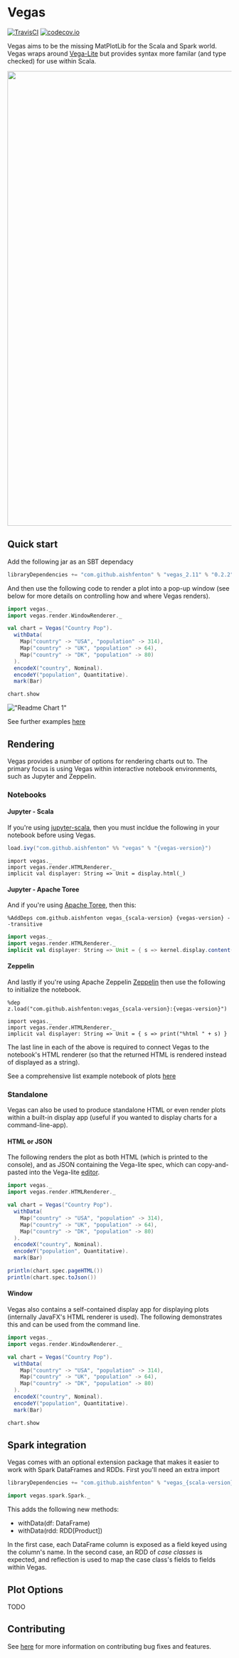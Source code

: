 # Vegas

[![TravisCI](https://travis-ci.org/aishfenton/Vegas.svg?branch=master)](https://travis-ci.org/aishfenton/Vegas)
[![codecov.io](https://codecov.io/github/aishfenton/Vegas/coverage.svg?branch=master)](https://codecov.io/github/aishfenton/Vegas?branch=master)

Vegas aims to be the missing MatPlotLib for the Scala and Spark world. Vegas wraps around [Vega-Lite](https://vega.github.io/vega-lite/) but provides syntax more familar (and type checked) for use within Scala.

<img src="https://dl.dropboxusercontent.com/u/8245460/gallary.png" width="1021">

## Quick start

Add the following jar as an SBT dependacy

```sbt
libraryDependencies += "com.github.aishfenton" % "vegas_2.11" % "0.2.2"
```

And then use the following code to render a plot into a pop-up window (see below for more details on controlling how and where Vegas renders).

```scala
import vegas._
import vegas.render.WindowRenderer._

val chart = Vegas("Country Pop").
  withData(
    Map("country" -> "USA", "population" -> 314),
    Map("country" -> "UK", "population" -> 64),
    Map("country" -> "DK", "population" -> 80)
  ).
  encodeX("country", Nominal).
  encodeY("population", Quantitative).
  mark(Bar)

chart.show
```

!["Readme Chart 1"](https://dl.dropboxusercontent.com/u/8245460/readme-chart-1.png)

See further examples [here](http://nbviewer.jupyter.org/github/aishfenton/Vegas/blob/master/docs/ExampleJupyterScala.ipynb)

## Rendering

Vegas provides a number of options for rendering charts out to. The primary focus is using Vegas within interactive notebook environments, such as Jupyter and Zeppelin.

### Notebooks

#### Jupyter - Scala

If you're using [jupyter-scala](https://www.google.com/webhp?sourceid=chrome-instant&ion=1&espv=2&ie=UTF-8#q=jupyter%20scala), then you must incldue the following in your notebook before using Vegas.

```scala
load.ivy("com.github.aishfenton" %% "vegas" % "{vegas-version}")
```

```
import vegas._
import vegas.render.HTMLRenderer._
implicit val displayer: String => Unit = display.html(_)
``` 

#### Jupyter - Apache Toree

And if you're using [Apache Toree](https://toree.incubator.apache.org/), then this:

```
%AddDeps com.github.aishfenton vegas_{scala-version} {vegas-version} --transitive
```

```scala
import vegas._
import vegas.render.HTMLRenderer._
implicit val displayer: String => Unit = { s => kernel.display.content("text/html", s) }
``` 

#### Zeppelin

And lastly if you're using Apache Zeppelin [Zeppelin](https://zeppelin.incubator.apache.org/) then use the following to initialize the notebook.

```
%dep
z.load("com.github.aishfenton:vegas_{scala-version}:{vegas-version}")
```
```
import vegas._
import vegas.render.HTMLRenderer._
implicit val displayer: String => Unit = { s => print("%html " + s) }
```

The last line in each of the above is required to connect Vegas to the notebook's HTML renderer (so that the returned HTML is rendered instead of displayed as a string). 

See a comprehensive list example notebook of plots  [here](http://nbviewer.jupyter.org/github/aishfenton/Vegas/blob/master/docs/ExampleJupyterScala.ipynb)

### Standalone

Vegas can also be used to produce standalone HTML or even render plots within a built-in display app (useful if you wanted to display charts for a command-line-app).

#### HTML or JSON

The following renders the plot as both HTML (which is printed to the console), and as JSON containing the Vega-lite spec, which can copy-and-pasted into the Vega-lite [editor](https://vega.github.io/vega-editor/?mode=vega-lite&spec=bar).

```scala
import vegas._
import vegas.render.HTMLRenderer._

val chart = Vegas("Country Pop").
  withData(
    Map("country" -> "USA", "population" -> 314),
    Map("country" -> "UK", "population" -> 64),
    Map("country" -> "DK", "population" -> 80)
  ).
  encodeX("country", Nominal).
  encodeY("population", Quantitative).
  mark(Bar)

println(chart.spec.pageHTML())
println(chart.spec.toJson())
```

#### Window

Vegas also contains a self-contained display app for displaying plots (internally JavaFX's HTML renderer is used). The following demonstrates this and can be used from the command line. 

```scala
import vegas._
import vegas.render.WindowRenderer._

val chart = Vegas("Country Pop").
  withData(
    Map("country" -> "USA", "population" -> 314),
    Map("country" -> "UK", "population" -> 64),
    Map("country" -> "DK", "population" -> 80)
  ).
  encodeX("country", Nominal).
  encodeY("population", Quantitative).
  mark(Bar)

chart.show
```

## Spark integration

Vegas comes with an optional extension package that makes it easier to work with Spark DataFrames and RDDs. First you'll need an extra import

```sbt
libraryDependencies += "com.github.aishfenton" % "vegas_{scala-version}" % "{vegas-version}"
```

```scala
import vegas.spark.Spark._
```

This adds the following new methods: 

* withData(df: DataFrame)
* withData(rdd: RDD[Product])

In the first case, each DataFrame column is exposed as a field keyed using the column's name. In the second case, an RDD of _case classes_ is expected, and reflection is used to map the case class's fields to fields within Vegas.   

## Plot Options

TODO

## Contributing

See [here](abc) for more information on contributing bug fixes and features.


